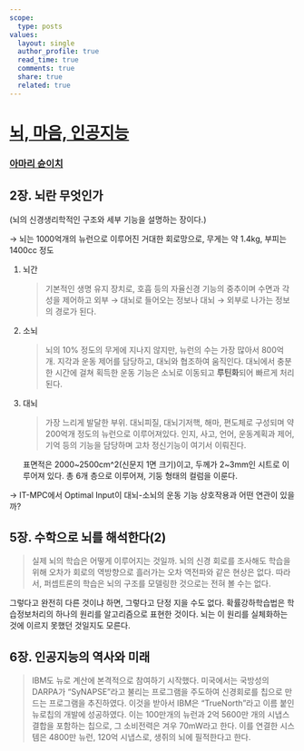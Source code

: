 ```yaml
---
scope:
  type: posts
values:
  layout: single
  author_profile: true
  read_time: true
  comments: true
  share: true
  related: true
---
```


# [뇌, 마음, 인공지능](https://product.kyobobook.co.kr/detail/S000001732224)
### [아마리 슌이치](https://en.wikipedia.org/wiki/Shun%27ichi_Amari)

## 2장. 뇌란 무엇인가

(뇌의 신경생리학적인 구조와 세부 기능을 설명하는 장이다.)

→ 뇌는 1000억개의 뉴런으로 이루어진 거대한 회로망으로, 무게는 약 1.4kg, 부피는 1400cc 정도

1. 뇌간
    
    > 기본적인 생명 유지 장치로, 호흡 등의 자율신경 기능의 중추이며 
    수면과 각성을 제어하고 외부 → 대뇌로 들어오는 정보나 
    대뇌 → 외부로 나가는 정보의 경로가 된다.
    > 
2. 소뇌
    
    > 뇌의 10% 정도의 무게에 지나지 않지만, 뉴런의 수는 가장 많아서 800억 개.
    지각과 운동 제어를 담당하고, 대뇌와 협조하여 움직인다.
    대뇌에서 충분한 시간에 걸쳐 획득한 운동 기능은 소뇌로 이동되고 **루틴화**되어 빠르게 처리된다.
    > 
3. 대뇌
    
    > 가장 느리게 발달한 부위.
    대뇌피질, 대뇌기저핵, 해마, 편도체로 구성되며 약 200억개 정도의 뉴런으로 이루어져있다.
    인지, 사고, 언어, 운동계획과 제어, 기억 등의 기능을 담당하며 고차 정신기능이 여기서 이뤄진다.
    
    표면적은 2000~2500cm^2(신문지 1면 크기)이고, 두께가 2~3mm인 시트로 이루어져 있다.
    총 6개 층으로 이루어져, 기둥 형태의 컬럼을 이룬다.
    > 

→ IT-MPC에서 Optimal Input이 대뇌-소뇌의 운동 기능 상호작용과 어떤 연관이 있을까?

## 5장. 수학으로 뇌를 해석한다(2)

> 실제 뇌의 학습은 어떻게 이루어지는 것일까.
뇌의 신경 회로를 조사해도 학습을 위해 오차가 회로의 역방향으로 흘러가는 오차 역전파와 같은 현상은 없다.
따라서, 퍼셉트론의 학습은 뇌의 구조를 모델링한 것으로는 전혀 볼 수는 없다.

그렇다고 완전히 다른 것이냐 하면, 그렇다고 단정 지을 수도 없다. 확률강하학습법은 학습정보처리의 하나의 원리를 알고리즘으로 표현한 것이다. 뇌는 이 원리를 실체화하는 것에 이르지 못했던 것일지도 모른다.
> 

## 6장. 인공지능의 역사와 미래

> IBM도 뉴로 계산에 본격적으로 참여하기 시작했다. 미국에서는 국방성의 DARPA가 “SyNAPSE”라고 불리는 프로그램을 주도하여 신경회로를 칩으로 만드는 프로그램을 추진하였다. 이것을 받아서 IBM은 “TrueNorth”라고 이름 붙인 뉴로칩의 개발에 성공하였다.
이는 100만개의 뉴런과 2억 5600만 개의 시냅스 결합을 포함하는 칩으로, 그 소비전력은 겨우 70mW라고 한다. 이를 연결한 시스템은 4800만 뉴런, 120억 시냅스로, 생쥐의 뇌에 필적한다고 한다.
>